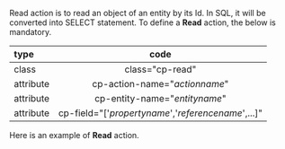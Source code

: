 Read action is to read an object of an entity by its Id. In SQL, it will be converted into SELECT statement. To define a __Read__ action, the below is mandatory.

|type|code|
|:------|:-------:|
|class|class="cp-read"|
|attribute|cp-action-name="_actionname_"|
|attribute|cp-entity-name="_entityname_"|
|attribute|cp-field="['_propertyname_','_referencename_',...]"|

Here is an example of __Read__ action.